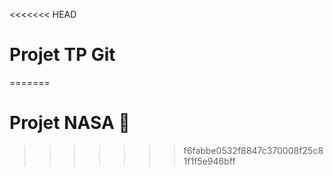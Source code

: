 <<<<<<< HEAD
# Projet TP Git
=======
# Projet NASA 🚀
>>>>>>> f6fabbe0532f8847c370008f25c81f1f5e946bff
